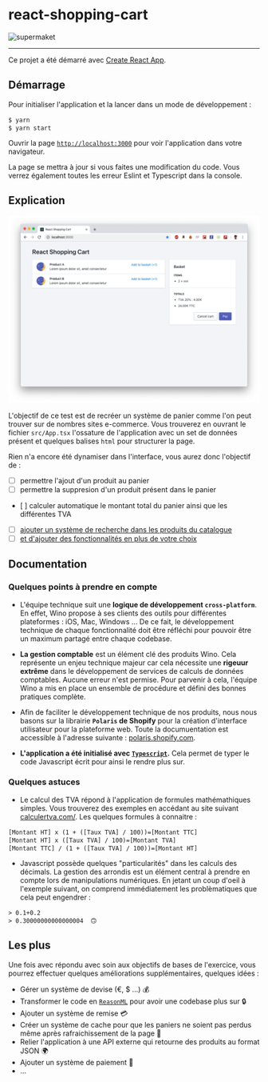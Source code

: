 # react-shopping-cart

![supermaket](https://i.giphy.com/media/EkMNtR2qKc5zO/giphy.webp)

---

Ce projet a été démarré avec [Create React App](https://github.com/facebook/create-react-app).

## Démarrage

Pour initialiser l'application et la lancer dans un mode de développement :

```shell
$ yarn 
$ yarn start
```

Ouvrir la page [`http://localhost:3000`](http://localhost:3000) pour voir l'application dans votre navigateur.

La page se mettra à jour si vous faites une modification du code. Vous verrez également toutes les erreur Eslint et Typescript dans la console.

## Explication

![React Shopping Cart](public/demo.png)

L'objectif de ce test est de recréer un système de panier comme l'on peut trouver sur de nombres sites e-commerce. Vous trouverez en ouvrant le fichier `src/App.tsx` l'ossature de l'application avec un set de données présent et quelques balises `html` pour structurer la page.

Rien n'a encore été dynamiser dans l'interface, vous aurez donc l'objectif de :
* [ ] permettre l'ajout d'un produit au panier
* [ ] permettre la suppresion d'un produit présent dans le panier
* [ ] calculer automatique le montant total du panier ainsi que les différentes TVA
* [ ] [ajouter un système de recherche dans les produits du catalogue](https://polaris.shopify.com/components/lists-and-tables/resource-list#all-examples)
* [ ] [et d'ajouter des fonctionnalités en plus de votre choix](#user-content-les-plus)

## Documentation

### Quelques points à prendre en compte

* L'équipe technique suit une **logique de développement `cross-platform`**. En effet, Wino propose à ses clients des outils pour différentes plateformes : iOS, Mac, Windows ... De ce fait, le développement technique de chaque fonctionnalité doit être réfléchi pour pouvoir être un maximum partagé entre chaque codebase.

* **La gestion comptable** est un élément clé des produits Wino. Cela représente un enjeu technique majeur car cela nécessite une **rigeuur extrême** dans le développement de services de calculs de données comptables. Aucune erreur n'est permise. Pour parvenir à cela, l'équipe Wino a mis en place un ensemble de procédure et défini des bonnes pratiques complète.

* Afin de faciliter le développement technique de nos produits, nous nous basons sur la librairie **`Polaris` de Shopify** pour la création d'interface utilisateur pour la plateforme web. Toute la documuentation est accessible à l'adresse suivante : [polaris.shopify.com](https://polaris.shopify.com).

* **L'application a été initialisé avec [`Typescript`](https://www.typescriptlang.org/).** Cela permet de typer le code Javascript écrit pour ainsi le rendre plus sur.

### Quelques astuces

* Le calcul des TVA répond à l'application de formules mathémathiques simples. Vous trouverez des exemples en accédant au site suivant [calculertva.com/](http://www.calculertva.com/). Les quelques formules à connaitre :
```
[Montant HT] x (1 + ([Taux TVA] / 100))=[Montant TTC] 
[Montant HT] x ([Taux TVA] / 100)=[Montant TVA] 
[Montant TTC] / (1 + ([Taux TVA] / 100))=[Montant HT] 
```

* Javascript possède quelques "particularités" dans les calculs des décimals. La gestion des arrondis est un élément central à prendre en compte lors de manipulations numériques. En jetant un coup d'oeil à l'exemple suivant, on comprend immédiatement les problèmatiques que cela peut engendrer :
```
> 0.1+0.2
> 0.30000000000000004  🙃
```

## Les plus

Une fois avec répondu avec soin aux objectifs de bases de l'exercice, vous pourrez effectuer quelques améliorations supplémentaires, quelques idées :
* Gérer un système de devise (€, $ ...) 💰
* Transformer le code en [`ReasonML`](https://reasonml.github.io) pour avoir une codebase plus sur 🔒
* Ajouter un système de remise 💳
* Créer un système de cache pour que les paniers ne soient pas perdus même après rafraichissement de la page 💾
* Relier l'application à une API externe qui retourne des produits au format JSON 🌍
* Ajouter un système de paiement 💸
* ...